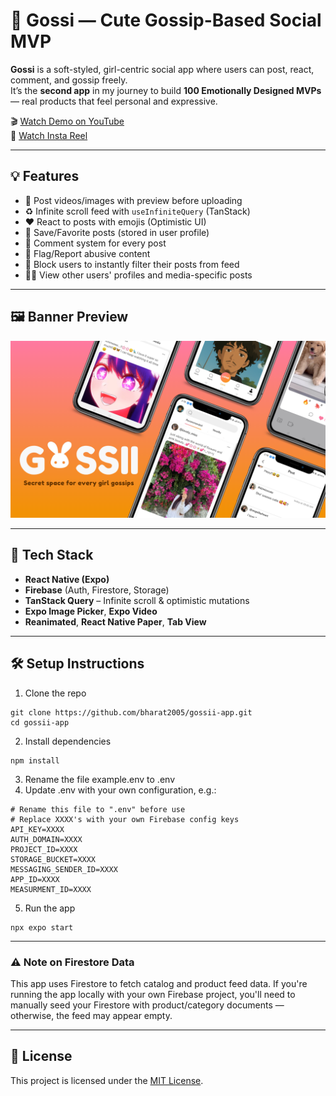 # 💬 Gossi — Cute Gossip-Based Social MVP

**Gossi** is a soft-styled, girl-centric social app where users can post, react, comment, and gossip freely.  
It’s the **second app** in my journey to build **100 Emotionally Designed MVPs** — real products that feel personal and expressive.

🎬 [Watch Demo on YouTube](https://youtu.be/nRhW5lHNpD4?feature=shared)  
📱 [Watch Insta Reel](https://www.instagram.com/reel/DKw2ay-JO0K/?utm_source=ig_web_copy_link&igsh=MzRlODBiNWFlZA==)

---

## 💡 Features

- 📸 Post videos/images with preview before uploading
- ♻️ Infinite scroll feed with `useInfiniteQuery` (TanStack)
- ❤️ React to posts with emojis (Optimistic UI)
- 💾 Save/Favorite posts (stored in user profile)
- 💬 Comment system for every post
- 🚩 Flag/Report abusive content
- 🚫 Block users to instantly filter their posts from feed
- 🧑‍💼 View other users' profiles and media-specific posts

---

## 🖼️ Banner Preview

![Gossi Banner](./media/Gossii%20Banner.png)

---

## 🧠 Tech Stack

- **React Native (Expo)**
- **Firebase** (Auth, Firestore, Storage)
- **TanStack Query** – Infinite scroll & optimistic mutations
- **Expo Image Picker**, **Expo Video**
- **Reanimated**, **React Native Paper**, **Tab View**

---

## 🛠️ Setup Instructions

1. Clone the repo
```
git clone https://github.com/bharat2005/gossii-app.git
cd gossii-app
```
2. Install dependencies
```
npm install
```
3. Rename the file example.env to .env
4. Update .env with your own configuration, e.g.:
```
# Rename this file to ".env" before use
# Replace XXXX's with your own Firebase config keys 
API_KEY=XXXX
AUTH_DOMAIN=XXXX
PROJECT_ID=XXXX
STORAGE_BUCKET=XXXX
MESSAGING_SENDER_ID=XXXX
APP_ID=XXXX
MEASURMENT_ID=XXXX
```
 5. Run the app 
```
npx expo start
```

---

### ⚠️ Note on Firestore Data

This app uses Firestore to fetch catalog and product feed data.
If you're running the app locally with your own Firebase project, you'll need to manually seed your Firestore with product/category documents — otherwise, the feed may appear empty.

---

## 📄 License  
This project is licensed under the [MIT License](./LICENSE).

